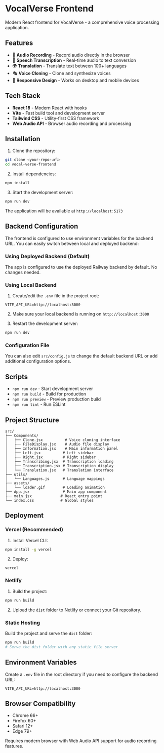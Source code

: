 # VocalVerse Frontend

Modern React frontend for VocalVerse - a comprehensive voice processing application.

## Features

- 🎤 **Audio Recording** - Record audio directly in the browser
- 📝 **Speech Transcription** - Real-time audio to text conversion
- 🌍 **Translation** - Translate text between 100+ languages
- 🎭 **Voice Cloning** - Clone and synthesize voices
- 📱 **Responsive Design** - Works on desktop and mobile devices

## Tech Stack

- **React 18** - Modern React with hooks
- **Vite** - Fast build tool and development server
- **Tailwind CSS** - Utility-first CSS framework
- **Web Audio API** - Browser audio recording and processing

## Installation

1. Clone the repository:

```bash
git clone <your-repo-url>
cd vocal-verse-frontend
```

2. Install dependencies:

```bash
npm install
```

3. Start the development server:

```bash
npm run dev
```

The application will be available at `http://localhost:5173`

## Backend Configuration

The frontend is configured to use environment variables for the backend URL. You can easily switch between local and deployed backend:

### Using Deployed Backend (Default)

The app is configured to use the deployed Railway backend by default. No changes needed.

### Using Local Backend

1. Create/edit the `.env` file in the project root:

```env
VITE_API_URL=http://localhost:3000
```

2. Make sure your local backend is running on `http://localhost:3000`

3. Restart the development server:

```bash
npm run dev
```

### Configuration File

You can also edit `src/config.js` to change the default backend URL or add additional configuration options.

## Scripts

- `npm run dev` - Start development server
- `npm run build` - Build for production
- `npm run preview` - Preview production build
- `npm run lint` - Run ESLint

## Project Structure

```
src/
├── Components/
│   ├── Clone.jsx          # Voice cloning interface
│   ├── FileDisplay.jsx    # Audio file display
│   ├── Information.jsx    # Main information panel
│   ├── Left.jsx          # Left sidebar
│   ├── Right.jsx         # Right sidebar
│   ├── Transcribing.jsx  # Transcription loading
│   ├── Transcription.jsx # Transcription display
│   └── Translation.jsx   # Translation interface
├── utils/
│   └── Languages.js      # Language mappings
├── assets/
│   └── loader.gif        # Loading animation
├── App.jsx               # Main app component
├── main.jsx             # React entry point
└── index.css            # Global styles
```

## Deployment

### Vercel (Recommended)

1. Install Vercel CLI:

```bash
npm install -g vercel
```

2. Deploy:

```bash
vercel
```

### Netlify

1. Build the project:

```bash
npm run build
```

2. Upload the `dist` folder to Netlify or connect your Git repository.

### Static Hosting

Build the project and serve the `dist` folder:

```bash
npm run build
# Serve the dist folder with any static file server
```

## Environment Variables

Create a `.env` file in the root directory if you need to configure the backend URL:

```env
VITE_API_URL=http://localhost:3000
```

## Browser Compatibility

- Chrome 66+
- Firefox 60+
- Safari 12+
- Edge 79+

Requires modern browser with Web Audio API support for audio recording features.
